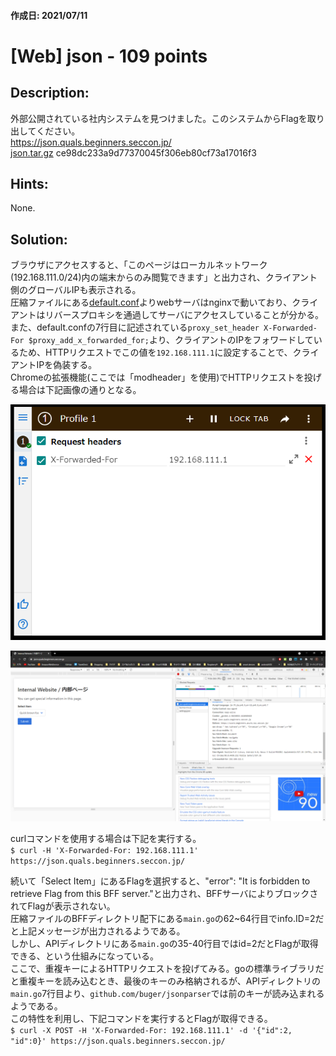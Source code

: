 #### 作成日: 2021/07/11

# [Web] json - 109 points

## Description:
外部公開されている社内システムを見つけました。このシステムからFlagを取り出してください。  
https://json.quals.beginners.seccon.jp/  
[json.tar.gz](json.tar.gz) ce98dc233a9d77370045f306eb80cf73a17016f3
## Hints:
None.

## Solution:
ブラウザにアクセスすると、「このページはローカルネットワーク(192.168.111.0/24)内の端末からのみ閲覧できます」と出力され、クライアント側のグローバルIPも表示される。  
圧縮ファイルにある[default.conf](file/nginx/default.conf)よりwebサーバはnginxで動いており、クライアントはリバースプロキシを通過してサーバにアクセスしていることが分かる。  
また、default.confの7行目に記述されている```proxy_set_header X-Forwarded-For $proxy_add_x_forwarded_for;```より、クライアントのIPをフォワードしているため、HTTPリクエストでこの値を```192.168.111.1```に設定することで、クライアントIPを偽装する。  
Chromeの拡張機能(ここでは「modheader」を使用)でHTTPリクエストを投げる場合は下記画像の通りとなる。  

![httpRequest.png](image/httpRequest.png)  

![Internal_Website.png](image/Internal_Website.png)  

curlコマンドを使用する場合は下記を実行する。  
```$ curl -H 'X-Forwarded-For: 192.168.111.1' https://json.quals.beginners.seccon.jp/```  

続いて「Select Item」にあるFlagを選択すると、"error": "It is forbidden to retrieve Flag from this BFF server."と出力され、BFFサーバによりブロックされてFlagが表示されない。  
圧縮ファイルのBFFディレクトリ配下にある```main.go```の62~64行目でinfo.ID=2だと上記メッセージが出力されるようである。  
しかし、APIディレクトリにある```main.go```の35-40行目ではid=2だとFlagが取得できる、という仕組みになっている。  
ここで、重複キーによるHTTPリクエストを投げてみる。goの標準ライブラリだと重複キーを読み込むとき、最後のキーのみ格納されるが、APIディレクトリの```main.go```7行目より、```github.com/buger/jsonparser```では前のキーが読み込まれるようである。  
この特性を利用し、下記コマンドを実行するとFlagが取得できる。  
```$ curl -X POST -H 'X-Forwarded-For: 192.168.111.1' -d '{"id":2, "id":0}' https://json.quals.beginners.seccon.jp/```
